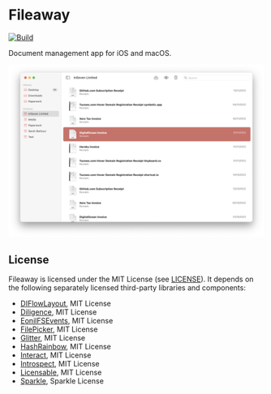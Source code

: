 # Fileaway

[![Build](https://github.com/jbmorley/fileaway/actions/workflows/build.yaml/badge.svg?branch=main)](https://github.com/jbmorley/fileaway/actions/workflows/build.yaml)

Document management app for iOS and macOS.

![macOS screenshot](screenshots/macos.png)

## License

Fileaway is licensed under the MIT License (see [LICENSE](LICENSE)). It depends on the following separately licensed third-party libraries and components:

- [DIFlowLayout](https://github.com/danielinoa/DIFlowLayout), MIT License
- [Diligence](https://github.com/inseven/diligence), MIT License
- [EonilFSEvents](https://github.com/eonil/FSEvents), MIT License
- [FilePicker](https://github.com/markrenaud/FilePicker), MIT License
- [Glitter](https://github.com/inseven/glitter), MIT License
- [HashRainbow](https://github.com/saramah/HashRainbow), MIT License
- [Interact](https://github.com/inseven/interact), MIT License
- [Introspect](https://github.com/siteline/SwiftUI-Introspect), MIT License
- [Licensable](https://github.com/inseven/licensable), MIT License
- [Sparkle](https://github.com/sparkle-project/Sparkle), Sparkle License

